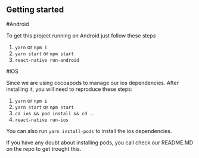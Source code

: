 ## Getting started


#Android

To get this project running on Android just follow these steps

1. `yarn` or `npm i`
2. `yarn start` or `npm start`
3. `react-native run-android`


#IOS

Since we are using cocoapods to manage our ios dependencies. After installing it, you will need to reproduce these steps:

1. `yarn` or `npm i`
2. `yarn start` or `npm start`
3. `cd ios && pod install && cd ..`
4. `react-native run-ios`

You can also run `yarn install-pods` to install the ios dependencies.

If you have any doubt about installing pods, you call check our README.MD on the repo to get trought this.


